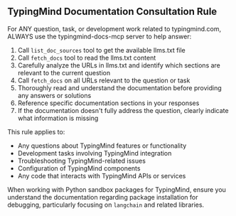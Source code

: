## TypingMind Documentation Consultation Rule

For ANY question, task, or development work related to typingmind.com, ALWAYS use the typingmind-docs-mcp server to help answer:

1. Call `list_doc_sources` tool to get the available llms.txt file
2. Call `fetch_docs` tool to read the llms.txt content
3. Carefully analyze the URLs in llms.txt and identify which sections are relevant to the current question
4. Call `fetch_docs` on all URLs relevant to the question or task
5. Thoroughly read and understand the documentation before providing any answers or solutions
6. Reference specific documentation sections in your responses
7. If the documentation doesn't fully address the question, clearly indicate what information is missing

This rule applies to:
- Any questions about TypingMind features or functionality
- Development tasks involving TypingMind integration
- Troubleshooting TypingMind-related issues
- Configuration of TypingMind components
- Any code that interacts with TypingMind APIs or services

When working with Python sandbox packages for TypingMind, ensure you understand the documentation regarding package installation for debugging, particularly focusing on `langchain` and related libraries.
